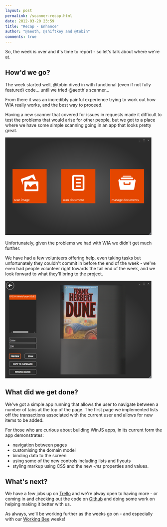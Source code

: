 ```yaml
--- 
layout: post
permalink: /scanner-recap.html
date: 2012-03-20 23:59
title: "Recap - Enhance"
author: "@aeoth, @shiftkey and @tobin"
comments: true
---
```


So, the week is over and it's time to report - so let's talk about where we're at.

## How'd we go?

The week started well, @tobin dived in with functional (even if not fully featured) code... until we tried @aeoth's scanner...

From there it was an incredibly painful experience trying to work out how WIA really works, and the best way to proceed.

Having a new scanner that covered for issues in requests made it difficult to test the problems that would arise for other people, but we got to a place where we have some simple scanning going in an app that looks pretty great.

![](/img/scanner-recap-front.png)

Unfortunately, given the problems we had with WIA we didn't get much further.

We have had a few volunteers offering help, even taking tasks but unfortunately they couldn't commit in before the end of the week - we've even had people volunteer right towards the tail end of the week, and we look forward to what they'll bring to the project.

![](/img/scanner-recap-scan.png)

## What did we get done?

We've got a simple app running that allows the user to navigate between a number of tabs at the top of the page. The first page we implemented lists off the transactions associated with the current user and allows for new items to be added.

For those who are curious about building WinJS apps, in its current form the app demonstrates:

 - navigation between pages
 - customising the domain model
 - binding data to the screen
 - using some of the new controls including lists and flyouts
 - styling markup using CSS and the new *-ms* properties and values.

## What's next?

We have a few jobs up on [Trello](https://trello.com/board/enhance/4f24963edbbed1ab5a11c5ad) and we're alway open to having more - or coming in and checking out the code on [Github](http://github.com/Code52/enhance) and doing some work on helping making it better with us.

As always, we'll be working further as the weeks go on - and especially with our [Working Bee](http://code52.org/working-bee) weeks!